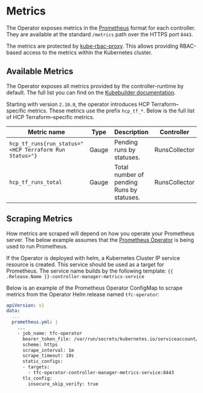 # Metrics

The Operator exposes metrics in the [Prometheus](https://prometheus.io/) format for each controller. They are available at the standard `/metrics` path over the HTTPS port `8443`.

The metrics are protected by [kube-rbac-proxy](https://github.com/brancz/kube-rbac-proxy). This allows providing RBAC-based access to the metrics within the Kubernetes cluster.

## Available Metrics

The Operator exposes all metrics provided by the controller-runtime by default. The full list you can find on the [Kubebuilder documentation](https://book.kubebuilder.io/reference/metrics-reference.html).

Starting with version `2.10.0`, the operator introduces HCP Terraform–specific metrics. These metrics use the prefix `hcp_tf_*`. Below is the full list of HCP Terraform–specific metrics.

| Metric name | Type | Description | Controller | Status |
|-------------|------|-------------|------------|--------|
| `hcp_tf_runs{run_status="<HCP Terraform Run Status>"}` | Gauge | Pending runs by statuses. | RunsCollector | Alpha |
| `hcp_tf_runs_total` | Gauge | Total number of pending Runs by statuses. | RunsCollector | Alpha |

## Scraping Metrics

How metrics are scraped will depend on how you operate your Prometheus server. The below example assumes that the [Prometheus Operator](https://github.com/prometheus-operator/prometheus-operator) is being used to run Prometheus.

If the Operator is deployed with helm, a Kubernetes Cluster IP service resource is created. This service should be used as a target for Prometheus. The service name builds by the following template: `{{ .Release.Name }}-controller-manager-metrics-service`

Below is an example of the Prometheus Operator ConfigMap to scrape metrics from the Operator Helm release named `tfc-operator`:

```yaml
apiVersion: v1
data:
  ...
  prometheus.yml: |
    ...
    - job_name: tfc-operator
      bearer_token_file: /var/run/secrets/kubernetes.io/serviceaccount/token
      scheme: https
      scrape_interval: 1m
      scrape_timeout: 10s
      static_configs:
      - targets:
        - tfc-operator-controller-manager-metrics-service:8443
      tls_config:
        insecure_skip_verify: true
```
